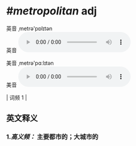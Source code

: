# ***\#metropolitan*** adj
英音 ˌmetrə'pɒlɪtən  
英音
<audio src="./media/metropolitan-B.aac" controls="controls"></audio>

美音 ˌmetrə'pɑːlɪtən  
美音
<audio src="./media/metropolitan.aac" controls="controls"></audio>



| 词频 1 |  

英文释义
---
### 1.*高义频：* **主要都市的；大城市的**  


